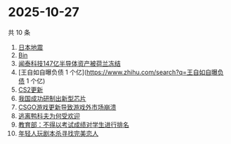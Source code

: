 # 2025-10-27

共 10 条

<!-- BEGIN -->
<!-- 最后更新时间 Mon Oct 27 2025 05:06:57 GMT+0800 (China Standard Time) -->

1. [日本地震](https://www.zhihu.com/search?q=日本地震)
1. [Bin](https://www.zhihu.com/search?q=Bin)
1. [闻泰科技147亿半导体资产被荷兰冻结](https://www.zhihu.com/search?q=闻泰科技147亿半导体资产被荷兰冻结)
1. [王自如自曝负债 1 个亿](https://www.zhihu.com/search?q=王自如自曝负债 1 个亿)
1. [CS2更新](https://www.zhihu.com/search?q=CS2更新)
1. [我国成功研制出新型芯片](https://www.zhihu.com/search?q=我国成功研制出新型芯片)
1. [CSGO游戏更新导致游戏外市场崩溃](https://www.zhihu.com/search?q=CSGO游戏更新导致游戏外市场崩溃)
1. [逃离鸭科夫为何受欢迎](https://www.zhihu.com/search?q=逃离鸭科夫为何受欢迎)
1. [教育部：不得以考试成绩对学生进行排名](https://www.zhihu.com/search?q=教育部：不得以考试成绩对学生进行排名)
1. [年轻人玩剧本杀寻找完美恋人](https://www.zhihu.com/search?q=年轻人玩剧本杀寻找完美恋人)

<!-- END -->
